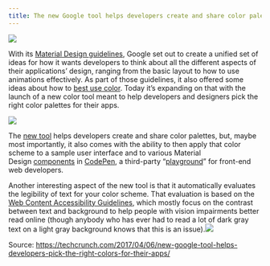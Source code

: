 ```yaml
---
title: The new Google tool helps developers create and share color palettes
---
```


![](https://tctechcrunch2011.files.wordpress.com/2017/04/gettyimages-158318188.jpg?w=738)

With its [Material Design guidelines](https://material.io/guidelines/), Google set out to create a unified set of ideas for how it wants developers to think about all the different aspects of their applications’ design, ranging from the basic layout to how to use animations effectively. As part of those guidelines, it also offered some ideas about how to [best use color](https://material.io/guidelines/style/color.html#). Today it’s expanding on that with the launch of a new color tool meant to help developers and designers pick the right color palettes for their apps.

![](https://wx2.sinaimg.cn/large/663aa05agy1fej5lhmh7nj20gi0ghdfs.jpg)

The [new tool](http://material.io/color) helps developers create and share color palettes, but, maybe most importantly, it also comes with the ability to then apply that color scheme to a sample user interface and to various Material Design [components](http://material.io/components) in [CodePen](https://codepen.io/), a third-party “[playground](https://codepen.io/hello/)” for front-end web developers.

Another interesting aspect of the new tool is that it automatically evaluates the legibility of text for your color scheme. That evaluation is based on the [Web Content Accessibility Guidelines](https://www.w3.org/TR/UNDERSTANDING-WCAG20/visual-audio-contrast-contrast.html), which mostly focus on the contrast between text and background to help people with vision impairments better read online \(though anybody who has ever had to read a lot of dark gray text on a light gray background knows that this is an issue\).![](https://tctechcrunch2011.files.wordpress.com/2017/04/color_tool.png)

Source: https://techcrunch.com/2017/04/06/new-google-tool-helps-developers-pick-the-right-colors-for-their-apps/

